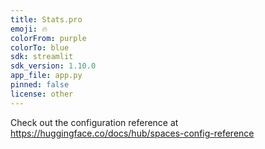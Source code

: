 ```yaml
---
title: Stats.pro
emoji: 🔥
colorFrom: purple
colorTo: blue
sdk: streamlit
sdk_version: 1.10.0
app_file: app.py
pinned: false
license: other
---
```


Check out the configuration reference at https://huggingface.co/docs/hub/spaces-config-reference
